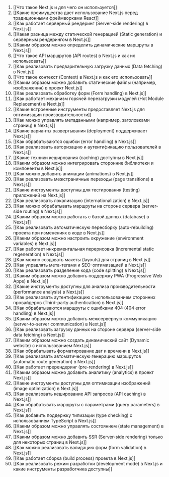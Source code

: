1. [[Что такое Next.js и для чего он используется]]
2. [[Какие преимущества дает использование Next.js перед традиционными фреймворками React]]
3. [[Как работает серверный рендеринг (Server-side rendering) в Next.js]]
4. [[Какая разница между статической генерацией (Static generation) и серверным рендерингом в Next.js]]
5. [[Каким образом можно определить динамические маршруты в Next.js]]
6. [[Что такое API маршрутов (API routes) в Next.js и как их использовать]]
7. [[Как реализовать предварительную загрузку данных (Data fetching) в Next.js]]
8. [[Что такое контекст (Context) в Next.js и как его использовать]]
9. [[Каким образом можно добавить статические файлы (например, изображения) в проект Next.js]]
10. [[Как реализовать обработку форм (Form handling) в Next.js]]
11. [[Как работает механизм горячей перезагрузки модулей (Hot Module Replacement) в Next.js]]
12. [[Какие встроенные инструменты предоставляет Next.js для оптимизации производительности]]
13. [[Как можно управлять метаданными (например, заголовками страниц) в Next.js]]
14. [[Какие варианты развертывания (deployment) поддерживает Next.js]]
15. [[Как обрабатываются ошибки (error handling) в Next.js]]
16. [[Как реализовать авторизацию и аутентификацию пользователей в Next.js]]
17. [[Какие техники кеширования (caching) доступны в Next.js]]
18. [[Каким образом можно интегрировать сторонние библиотеки и компоненты в Next.js]]
19. [[Как можно добавить анимации (animations) в Next.js]]
20. [[Как реализовать межстраничные переходы (page transitions) в Next.js]]
21. [[Какие инструменты доступны для тестирования (testing) приложений на Next.js]]
22. [[Как реализовать локализацию (internationalization) в Next.js]]
23. [[Как можно обрабатывать маршруты на стороне сервера (server-side routing) в Next.js]]
24. [[Каким образом можно работать с базой данных (database) в Next.js]]
25. [[Как реализовать автоматическую пересборку (auto-rebuilding) проекта при изменениях в коде в Next.js]]
26. [[Каким образом можно настроить окружение (environment variables) в Next.js]]
27. [[Как работает инкрементальная перерисовка (incremental static regeneration) в Next.js]]
28. [[Как можно создавать макеты (layouts) для страниц в Next.js]]
29. [[Как управлять мета-тегами и SEO-оптимизацией в Next.js]]
30. [[Как реализовать разделение кода (code splitting) в Next.js]]
31. [[Каким образом можно добавить поддержку PWA (Progressive Web Apps) в Next.js]]
32. [[Какие инструменты доступны для анализа производительности (performance analysis) в Next.js]]
33. [[Как реализовать аутентификацию с использованием сторонних провайдеров (Third-party authentication) в Next.js]]
34. [[Как обрабатываются маршруты с ошибками 404 (404 error handling) в Next.js]]
35. [[Каким образом можно добавить межсерверную коммуникацию (server-to-server communication) в Next.js]]
36. [[Как реализовать загрузку данных на стороне сервера (server-side data fetching) в Next.js]]
37. [[Каким образом можно создать динамический сайт (Dynamic website) с использованием Next.js]]
38. [[Как обрабатывать форматирование дат и времени в Next.js]]
39. [[Как реализовать автоматическую генерацию маршрутов (automatic route generation) в Next.js]]
40. [[Как работает пререндеринг (pre-rendering) в Next.js]]
41. [[Каким образом можно добавить аналитику (analytics) в проект Next.js]]
42. [[Какие инструменты доступны для оптимизации изображений (image optimization) в Next.js]]
43. [[Как реализовать кеширование API запросов (API caching) в Next.js]]
44. [[Как обрабатывать маршруты с параметрами (query parameters) в Next.js]]
45. [[Как добавить поддержку типизации (type checking) с использованием TypeScript в Next.js]]
46. [[Каким образом можно управлять состоянием (state management) в Next.js]]
47. [[Каким образом можно добавить SSR (Server-side rendering) только для некоторых страниц в Next.js]]
48. [[Как можно реализовать валидацию форм (form validation) в Next.js]]
49. [[Как работает сборка (build process) проекта в Next.js]]
50. [[Как реализовать режим разработки (development mode) в Next.js и какие инструменты разработчика доступны]]